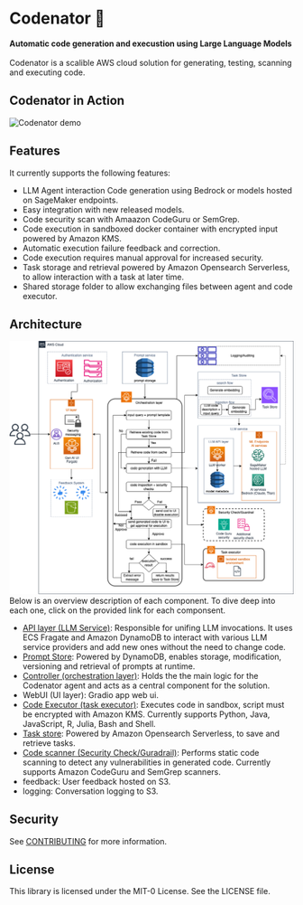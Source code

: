# Codenator 🤖️
**Automatic code generation and execustion using Large Language Models**<br><br>
Codenator is a scalible AWS cloud solution for generating, testing, scanning and executing code.
## Codenator in Action
![Codenator demo](assets/codenator.gif)
## Features
It currently supports the following features:
- LLM Agent interaction Code generation using Bedrock or models hosted on SageMaker endpoints.
- Easy integration with new released models.
- Code security scan with Amaazon CodeGuru or SemGrep.
- Code execution in sandboxed docker container with encrypted input powered by Amazon KMS.
- Automatic execution failure feedback and correction.
- Code execution requires manual approval for increased security.
- Task storage and retrieval powered by Amazon Opensearch Serverless, to allow interaction with a task at later time.
- Shared storage folder to allow exchanging files between agent and code executor.
## Architecture
![Codenator Architecture](assets/codenator-architecture.png)
Below is an overview description of each component. To dive deep into each one, click on the provided link for each componsent.
* [API layer (LLM Service)](src/codenator/api_layer/README.md): Responsible for unifing LLM invocations. It uses ECS Fragate and Amazon DynamoDB to interact with various LLM service providers and add new ones without the need to change code.
* [Prompt Store](src/codenator/controller/app/prompt/README.md): Powered by DynamoDB, enables storage, modification, versioning and retrieval of prompts at runtime.
* [Controller (orchestration layer)](src/codenator/controller/README.md): Holds the the main logic for the Codenator agent and acts as a central component for the solution.  
* WebUI (UI layer): Gradio app web ui.
* [Code Executor (task executor)](src/codenator/code_executor/README.md): Executes code in sandbox, script must be encrypted with Amazon KMS. Currently supports Python, Java, JavaScript, R, Julia, Bash and Shell.
* [Task store](src/codenator/task_store/README.md): Powered by Amazon Opensearch Serverless, to save and retrieve tasks.
* [Code scanner (Security Check/Guradrail)](src/codenator/code_scanner/README.md): Performs static code scanning to detect any vulnerabilities in generated code. Currently supports Amazon CodeGuru and SemGrep scanners.
* feedback: User feedback hosted on S3.
* logging: Conversation logging to S3.
## Security

See [CONTRIBUTING](CONTRIBUTING.md#security-issue-notifications) for more information.

## License

This library is licensed under the MIT-0 License. See the LICENSE file.

